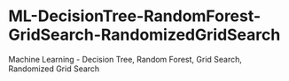 # ML-DecisionTree-RandomForest-GridSearch-RandomizedGridSearch
Machine Learning - Decision Tree, Random Forest, Grid Search, Randomized Grid Search

